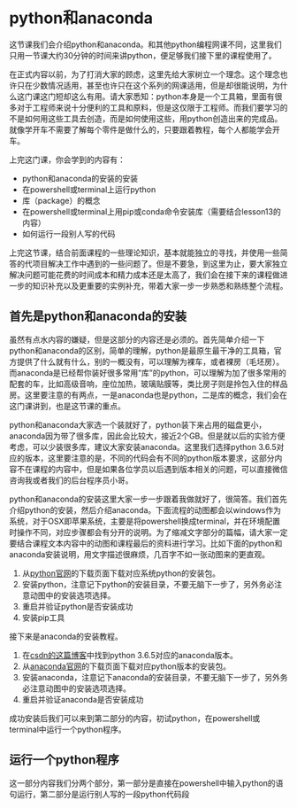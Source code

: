 # python和anaconda

这节课我们会介绍python和anaconda。和其他python编程网课不同，这里我们只用一节课大约30分钟的时间来讲python，便足够我们接下里的课程使用了。

在正式内容以前，为了打消大家的顾虑，这里先给大家树立一个理念。这个理念也许只在少数情况适用，甚至也许只在这个系列的网课适用，但是却很能说明，为什么这门课这门短却这么有用。请大家悉知：python本身是一个工具箱，里面有很多对于工程师来说十分便利的工具和原料，但是这仅限于工程师。而我们要学习的不是如何用这些工具去创造，而是如何使用这些，用python创造出来的完成品。就像学开车不需要了解每个零件是做什么的，只要跟着教程，每个人都能学会开车。

上完这门课，你会学到的内容有：

* python和anaconda的安装的安装
* 在powershell或terminal上运行python
* 库（package）的概念
* 在powershell或terminal上用pip或conda命令安装库（需要结合lesson13的内容）
* 如何运行一段别人写的代码

上完这节课，结合前面课程的一些理论知识，基本就能独立的寻找，并使用一些简答的代项目解决工作中遇到的一些问题了。但是不要急，到这里为止，要大家独立解决问题可能花费的时间成本和精力成本还是太高了，我们会在接下来的课程做进一步的知识补充以及更重要的实例补充，带着大家一步一步熟悉和熟练整个流程。

## 首先是python和anaconda的安装

虽然有点水内容的嫌疑，但是这部分的内容还是必须的。首先简单介绍一下python和anaconda的区别，简单的理解，python是最原生最干净的工具箱，官方提供了什么就有什么，别的一概没有，可以理解为裸车，或者裸房（毛坯房）。而anaconda是已经帮你装好很多常用“库”的python，可以理解为加了很多常用的配套的车，比如高级音响，座位加热，玻璃贴膜等，类比房子则是拎包入住的样品房。这里要注意的有两点，一是anaconda也是python，二是库的概念，我们会在这门课讲到，也是这节课的重点。

python和anaconda大家选一个装就好了，python装下来占用的磁盘更小，anaconda因为带了很多库，因此会比较大，接近2个GB。但是就以后的实验方便考虑，可以少装很多库，建议大家安装anaconda。这里我们选择python 3.6.5对应的版本，这里要注意的是，不同的代码会有不同的python版本要求，这部分内容不在课程的内容中，但是如果各位学员以后遇到版本相关的问题，可以直接微信咨询我或者我们的后台程序员小哥。

python和anaconda的安装这里大家一步一步跟着我做就好了，很简答。我们首先介绍python的安装，然后介绍anaconda。下面流程的动图都会以windows作为系统，对于OSX即苹果系统，主要是将powershell换成terminal，并在环境配置时操作不同，对应步骤都会有分开的说明。为了缩减文字部分的篇幅，请大家一定要结合课程文本内容中的动图和课程最后的资料进行学习。比如下面的python和anaconda安装说明，用文字描述很麻烦，几百字不如一张动图来的更直观。

1. 从[python官网](https://www.python.org/downloads/)的下载页面下载对应系统python的安装包。
2. 安装python，注意记下python的安装目录，不要无脑下一步了，另外务必注意动图中的安装选项选择。
3. 重启并验证python是否安装成功
4. 安装pip工具

接下来是anaconda的安装教程。

1. 在[csdn的这篇博客](https://blog.csdn.net/yuejisuo1948/article/details/81043823)中找到python 3.6.5对应的anaconda版本。
2. 从[anaconda官网](https://repo.anaconda.com/archive/)的下载页面下载对应python版本的安装包。
3. 安装anaconda，注意记下anaconda的安装目录，不要无脑下一步了，另外务必注意动图中的安装选项选择。
4. 重启并验证anaconda是否安装成功

成功安装后我们可以来到第二部分的内容，初试python，在powershell或terminal中运行一个python程序。

## 运行一个python程序

这一部分内容我们分两个部分，第一部分是直接在powershell中输入python的语句运行，第二部分是运行别人写的一段python代码段





